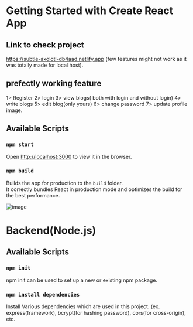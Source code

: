 # Getting Started with Create React App
## Link to check project
https://subtle-axolotl-db4aad.netlify.app
(few features might not work as it was totally made for local host).

## prefectly working feature
 1> Register
 2> login
 3> view blogs( both with login and without login)
 4> write blogs
 5> edit blog(only yours)
 6> change password 
 7> update profile image. 
## Available Scripts

### `npm start`
Open [http://localhost:3000](http://localhost:3000) to view it in the browser.

### `npm build`
Builds the app for production to the `build` folder.\
It correctly bundles React in production mode and optimizes the build for the best performance.

![image](https://user-images.githubusercontent.com/48975346/194267711-8be87022-f4e7-4cb2-8f78-a3ed7b01d58b.png)


# Backend(Node.js)

## Available Scripts

### `npm init`

npm init <initializer> can be used to set up a new or existing npm package.

### `npm install dependencies`

Install Various dependencies which are used in this project.
(ex. express(framework), bcrypt(for hashing password), cors(for cross-origin), etc.




